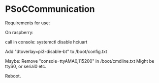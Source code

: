 # PSoCCommunication

Requirements for use:

On raspberry:

call in console: systemctl disable hciuart

Add "dtoverlay=pi3-disable-bt" to /boot/config.txt

Maybe:
Remove "console=ttyAMA0,115200" in /boot/cmdline.txt
Might be ttyS0, or serial0 etc.

Reboot. 
